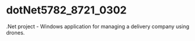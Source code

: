 # dotNet5782_8721_0302

.Net project - Windows application for managing a delivery company using drones.
